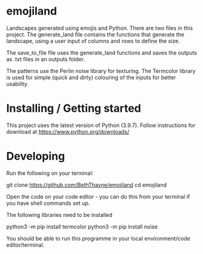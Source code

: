 # emojiland
Landscapes generated using emojis and Python. There are two files in this project. 
The generate_land file contains the functions that generate the landscape, using 
a user input of columns and rows to define the size.

The save_to_file file uses the generate_land functions and saves the outputs as .txt files
in an outputs folder.

The patterns use the Perlin noise library for texturing. 
The Termcolor library is used for simple (quick and dirty) colouring of the inputs for better usability. 

# Installing / Getting started

This project uses the latest version of Python (3.9.7). Follow instructions for download at https://www.python.org/downloads/ 

# Developing

Run the following on your terminal:

git clone https://github.com/BethThayne/emojiland
cd emojiland

Open the code on your code editor - you can do this from your terminal if you have shell commands set up.

The following libraries need to be installed

python3 -m pip install termcolor
python3 -m pip install noise


You should be able to run this programme in your local environment/code editor/terminal.
